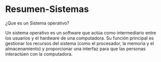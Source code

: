 # Resumen-Sistemas

¿Que es un Sistema operativo?

Un sistema operativo es un software que actúa como intermediario entre los usuarios y el hardware de una computadora. Su función principal es gestionar los recursos del sistema (como el procesador, la memoria y el almacenamiento) y proporcionar una interfaz para que las personas interactúen con la computadora.
